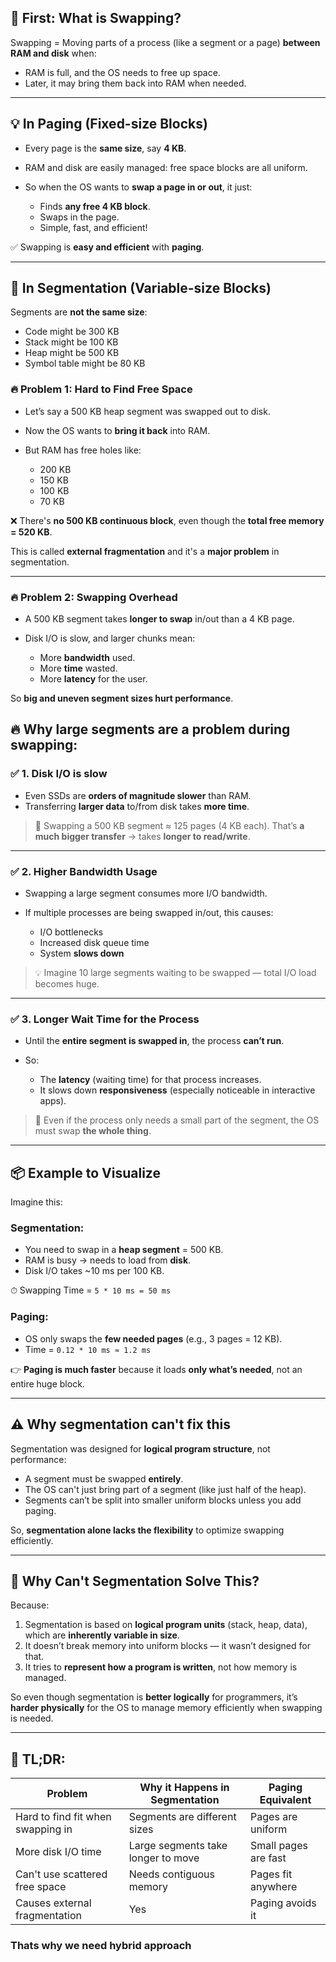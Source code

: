 ## 🧠 First: What is Swapping?

Swapping = Moving parts of a process (like a segment or a page) **between RAM and disk** when:

* RAM is full, and the OS needs to free up space.
* Later, it may bring them back into RAM when needed.

---

## 💡 In Paging (Fixed-size Blocks)

* Every page is the **same size**, say **4 KB**.
* RAM and disk are easily managed: free space blocks are all uniform.
* So when the OS wants to **swap a page in or out**, it just:

  * Finds **any free 4 KB block**.
  * Swaps in the page.
  * Simple, fast, and efficient!

✅ Swapping is **easy and efficient** with **paging**.

---

## 🧩 In Segmentation (Variable-size Blocks)

Segments are **not the same size**:

* Code might be 300 KB
* Stack might be 100 KB
* Heap might be 500 KB
* Symbol table might be 80 KB

### 🔥 Problem 1: Hard to Find Free Space

* Let’s say a 500 KB heap segment was swapped out to disk.
* Now the OS wants to **bring it back** into RAM.
* But RAM has free holes like:

  * 200 KB
  * 150 KB
  * 100 KB
  * 70 KB

❌ There's **no 500 KB continuous block**, even though the **total free memory = 520 KB**.

This is called **external fragmentation** and it's a **major problem** in segmentation.

---

### 🔥 Problem 2: Swapping Overhead

* A 500 KB segment takes **longer to swap** in/out than a 4 KB page.
* Disk I/O is slow, and larger chunks mean:

  * More **bandwidth** used.
  * More **time** wasted.
  * More **latency** for the user.

So **big and uneven segment sizes hurt performance**.

## 🔥 Why large segments are a **problem during swapping**:

### ✅ 1. **Disk I/O is slow**

* Even SSDs are **orders of magnitude slower** than RAM.
* Transferring **larger data** to/from disk takes **more time**.

> 📌 Swapping a 500 KB segment ≈ 125 pages (4 KB each).
> That’s **a much bigger transfer** → takes **longer to read/write**.

---

### ✅ 2. **Higher Bandwidth Usage**

* Swapping a large segment consumes more I/O bandwidth.
* If multiple processes are being swapped in/out, this causes:

  * I/O bottlenecks
  * Increased disk queue time
  * System **slows down**

> 💡 Imagine 10 large segments waiting to be swapped — total I/O load becomes huge.

---

### ✅ 3. **Longer Wait Time for the Process**

* Until the **entire segment is swapped in**, the process **can’t run**.
* So:

  * The **latency** (waiting time) for that process increases.
  * It slows down **responsiveness** (especially noticeable in interactive apps).

> 🧠 Even if the process only needs a small part of the segment, the OS must swap **the whole thing**.

---

## 📦 Example to Visualize

Imagine this:

### Segmentation:

* You need to swap in a **heap segment** = 500 KB.
* RAM is busy → needs to load from **disk**.
* Disk I/O takes \~10 ms per 100 KB.

⏱ Swapping Time = `5 * 10 ms = 50 ms`

### Paging:

* OS only swaps the **few needed pages** (e.g., 3 pages = 12 KB).
* Time = `0.12 * 10 ms ≈ 1.2 ms`

👉 **Paging is much faster** because it loads **only what’s needed**, not an entire huge block.

---

## ⚠️ Why segmentation can't fix this

Segmentation was designed for **logical program structure**, not performance:

* A segment must be swapped **entirely**.
* The OS can't just bring part of a segment (like just half of the heap).
* Segments can’t be split into smaller uniform blocks unless you add paging.

So, **segmentation alone lacks the flexibility** to optimize swapping efficiently.

---

## 🔄 Why Can't Segmentation Solve This?

Because:

1. Segmentation is based on **logical program units** (stack, heap, data), which are **inherently variable in size**.
2. It doesn’t break memory into uniform blocks — it wasn’t designed for that.
3. It tries to **represent how a program is written**, not how memory is managed.

So even though segmentation is **better logically** for programmers, it’s **harder physically** for the OS to manage memory efficiently when swapping is needed.

---

## 🧪 TL;DR:

| Problem                           | Why it Happens in Segmentation     | Paging Equivalent    |
| --------------------------------- | ---------------------------------- | -------------------- |
| Hard to find fit when swapping in | Segments are different sizes       | Pages are uniform    |
| More disk I/O time                | Large segments take longer to move | Small pages are fast |
| Can't use scattered free space    | Needs contiguous memory            | Pages fit anywhere   |
| Causes external fragmentation     | Yes                                | Paging avoids it     |



### Thats why we need hybrid approach